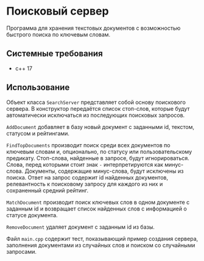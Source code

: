 # Поисковый сервер
Программа для хранения текстовых документов с возможностью быстрого поиска по ключевым словам.
## Системные требования
* с++ 17
## Использование
Объект класса `SearchServer` представляет собой основу поискового сервера. В конструктор передаётся список стоп-слов, которые будут автоматически исключаться из последующих поисковых запросов.

`AddDocument` добавляет в базу новый документ с заданными id, текстом, статусом и рейтингами.

`FindTopDocuments` производит поиск среди всех документов по ключевым словам и, опционально, по статусу или пользовательскому предикату. Стоп-слова, найденные в запросе, будут игнорироваться. Слова, перед которыми стоит знак `-` интерпретируются как минус-слова. Документы, содержащие минус-слова, будут исключены из поиска. Ответ на запрос содержит id найденных документов, релевантность к поисковому запросу для каждого из них и сохраненный средний рейтинг.

`MatchDocument` производит поиск ключевых слов в одном документе с заданным id и возвращает список найденных слов с информацией о статусе документа.

`RemoveDocument` удаляет документ с заданным id из базы.

Файл `main.cpp` содержит тест, показывающий пример создания сервера, заполнения документами из случайных слов и поиском со случайными запросами.
